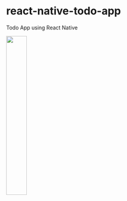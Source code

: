 #  react-native-todo-app

Todo App using React Native

<img width="33%" src="https://user-images.githubusercontent.com/40269564/95470927-faac2300-099e-11eb-9b9e-72f8b7cb85b5.png"> 



